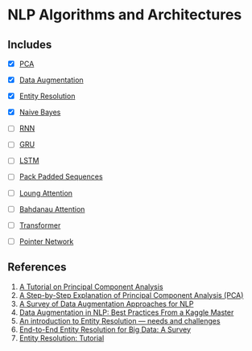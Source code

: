 # NLP Algorithms and Architectures


## Includes

- [x] [PCA](https://github.com/arunism/NLP-Fundamentals/blob/master/03-Algorithms/01-PCA.ipynb)
- [x] [Data Augmentation](https://github.com/arunism/NLP-Fundamentals/blob/master/03-Algorithms/02-Data-Augmentation.ipynb)
- [x] [Entity Resolution](https://github.com/arunism/NLP-Fundamentals/blob/master/03-Algorithms/03-Entity-Resolution.ipynb)
- [x] [Naive Bayes](https://github.com/arunism/NLP-Fundamentals/blob/master/03-Algorithms/04-Naive-Bayes.ipynb)
- [ ] [RNN](https://github.com/arunism/NLP-Fundamentals/blob/master/03-Algorithms/05-RNN.ipynb)
- [ ] [GRU](https://github.com/arunism/NLP-Fundamentals/blob/master/03-Algorithms/06-GRU.ipynb)
- [ ] [LSTM](https://github.com/arunism/NLP-Fundamentals/blob/master/03-Algorithms/07-LSTM.ipynb)
- [ ] [Pack Padded Sequences](https://github.com/arunism/NLP-Fundamentals/blob/master/03-Algorithms/08-Pack-Padded-Sequences.ipynb)
- [ ] [Loung Attention](https://github.com/arunism/NLP-Fundamentals/blob/master/03-Algorithms/09-Loung-Attention.ipynb)
- [ ] [Bahdanau Attention](https://github.com/arunism/NLP-Fundamentals/blob/master/03-Algorithms/10-Bahdanau-Attention.ipynb)
- [ ] [Transformer](https://github.com/arunism/NLP-Fundamentals/blob/master/03-Algorithms/11-Transformer.ipynb)
- [ ] [Pointer Network](https://github.com/arunism/NLP-Fundamentals/blob/master/03-Algorithms/12-Pointer-Network.ipynb)


## References

1. [A Tutorial on Principal Component Analysis](https://www.cs.cmu.edu/~elaw/papers/pca.pdf)
2. [A Step-by-Step Explanation of Principal Component Analysis (PCA)](https://builtin.com/data-science/step-step-explanation-principal-component-analysis)
3. [A Survey of Data Augmentation Approaches for NLP](https://arxiv.org/pdf/2105.03075.pdf)
4. [Data Augmentation in NLP: Best Practices From a Kaggle Master ](https://neptune.ai/blog/data-augmentation-nlp)
5. [An introduction to Entity Resolution — needs and challenges](https://towardsdatascience.com/an-introduction-to-entity-resolution-needs-and-challenges-97fba052dde5)
6. [End-to-End Entity Resolution for Big Data: A Survey](https://arxiv.org/pdf/1905.06397.pdf)
7. [Entity Resolution: Tutorial](http://home.cse.ust.hk/~leichen/courses/mscit6000d/notes/entityresolution.pdf)
